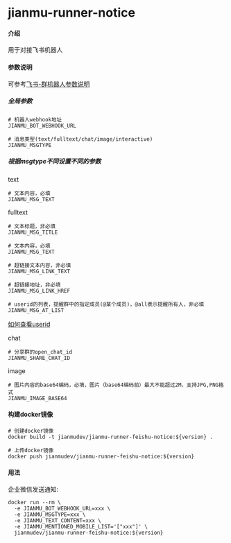 # jianmu-runner-notice

#### 介绍
用于对接飞书机器人

#### 参数说明
可参考[飞书-群机器人参数说明](https://www.feishu.cn/hc/zh-CN/articles/360024984973)

##### 全局参数
```
# 机器人webhook地址
JIANMU_BOT_WEBHOOK_URL

# 消息类型(text/fulltext/chat/image/interactive)
JIANMU_MSGTYPE
```

##### 根据msgtype不同设置不同的参数

text
```
# 文本内容，必填
JIANMU_MSG_TEXT
```

fulltext
```
# 文本标题，非必填
JIANMU_MSG_TITLE

# 文本内容，必填
JIANMU_MSG_TEXT

# 超链接文本内容，非必填
JIANMU_MSG_LINK_TEXT

# 超链接地址，非必填
JIANMU_MSG_LINK_HREF

# userid的列表，提醒群中的指定成员(@某个成员)，@all表示提醒所有人，非必填
JIANMU_MSG_AT_LIST
```
[如何查看userid](https://open.feishu.cn/document/home/user-identity-introduction/how-to-get)

chat
```
# 分享群的open_chat_id
JIANMU_SHARE_CHAT_ID
```

image
```
# 图片内容的base64编码，必填，图片（base64编码前）最大不能超过2M，支持JPG,PNG格式
JIANMU_IMAGE_BASE64
```

#### 构建docker镜像
```
# 创建docker镜像
docker build -t jianmudev/jianmu-runner-feishu-notice:${version} .

# 上传docker镜像
docker push jianmudev/jianmu-runner-feishu-notice:${version}
```

#### 用法
企业微信发送通知:
```
docker run --rm \
  -e JIANMU_BOT_WEBHOOK_URL=xxx \
  -e JIANMU_MSGTYPE=xxx \
  -e JIANMU_TEXT_CONTENT=xxx \
  -e JIANMU_MENTIONED_MOBILE_LIST='["xxx"]' \
  jianmudev/jianmu-runner-feishu-notice:${version}
```
